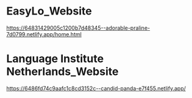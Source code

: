 # EasyLo_Website
https://64831429005c1200b7d48345--adorable-praline-7d0799.netlify.app/home.html
# Language Institute Netherlands_Website
https://6486fd74c9aafc1c8cd3152c--candid-panda-e7f455.netlify.app/
